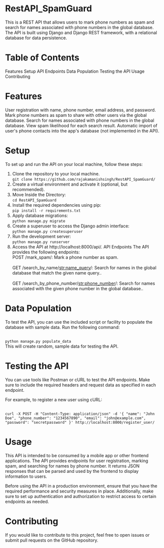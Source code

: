 # RestAPI_SpamGuard
This is a REST API that allows users to mark phone numbers as spam and search for names associated with phone numbers in the global database. The API is built using Django and Django REST framework, with a relational database for data persistence.

# Table of Contents
Features
Setup
API Endpoints
Data Population
Testing the API
Usage
Contributing

# Features
User registration with name, phone number, email address, and password.
Mark phone numbers as spam to share with other users via the global database.
Search for names associated with phone numbers in the global database.
View spam likelihood for each search result.
Automatic import of user's phone contacts into the app's database (not implemented in the API).

# Setup
To set up and run the API on your local machine, follow these steps:

1. Clone the repository to your local machine. <br>`git clone https://github.com/rajakamanishsingh/RestAPI_SpamGuard/`<br/>
2. Create a virtual environment and activate it (optional, but recommended).
3. Move Inside the Directory:<br>`cd RestAPI_SpamGuard`<br/>
4. Install the required dependencies using pip: <br>`pip install -r requirements.txt` <br/>
5. Apply database migrations:<br>`python manage.py migrate`<br/>
6. Create a superuser to access the Django admin interface:<br>`python manage.py createsuperuser`<br/>
7. Run the development server:<br>`python manage.py runserver`<br/>
8. Access the API at http://localhost:8000/api/.
API Endpoints
The API provides the following endpoints:
<br>POST /mark_spam/: Mark a phone number as spam.<br/>
<br>GET /search_by_name/<str:name_query>/: Search for names in the global database that match the given name query..<br/>
<br>GET /search_by_phone_number/<str:phone_number>/: Search for names associated with the given phone number in the global database..<br/>
# Data Population
To test the API, you can use the included script or facility to populate the database with sample data. Run the following command:

<br>`python manage.py populate_data`<br/>
This will create random, sample data for testing the API.

# Testing the API
You can use tools like Postman or cURL to test the API endpoints. Make sure to include the required headers and request data as specified in each endpoint.

For example, to register a new user using cURL:

<br>`curl -X POST -H "Content-Type: application/json" -d '{
    "name": "John Doe",
    "phone_number": "1234567890",
    "email": "john@example.com",
    "password": "secretpassword"
}' http://localhost:8000/register_user/`<br/>

# Usage
This API is intended to be consumed by a mobile app or other frontend applications. The API provides endpoints for user registration, marking spam, and searching for names by phone number. It returns JSON responses that can be parsed and used by the frontend to display information to users.

Before using the API in a production environment, ensure that you have the required performance and security measures in place. Additionally, make sure to set up authentication and authorization to restrict access to certain endpoints as needed.

# Contributing
If you would like to contribute to this project, feel free to open issues or submit pull requests on the GitHub repository.
